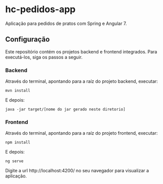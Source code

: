 # hc-pedidos-app

Aplicação para pedidos de pratos com Spring e Angular 7.

## Configuração

Este repositório contém os projetos backend e frontend integrados. Para executá-los, siga os passos a seguir.

### Backend

Através do terminal, apontando para a raíz do projeto backend, executar:

`mvn install`

E depois:

`java -jar target/[nome do jar gerado neste diretorio]`

### Frontend

Através do terminal, apontando para a raíz do projeto frontend, executar:

`npm install`

E depois:

`ng serve`

Digite a url http://localhost:4200/ no seu navegador para visualizar a aplicação.
